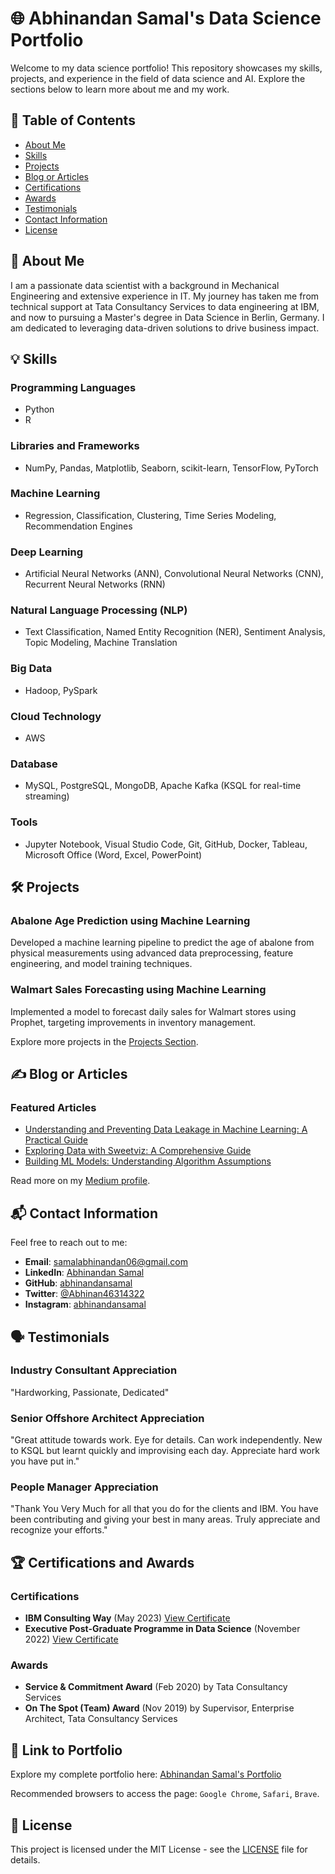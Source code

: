 # 🌐 Abhinandan Samal's Data Science Portfolio

Welcome to my data science portfolio! This repository showcases my skills, projects, and experience in the field of data science and AI. Explore the sections below to learn more about me and my work.

## 📑 Table of Contents
- [About Me](#about-me)
- [Skills](#skills)
- [Projects](#projects)
- [Blog or Articles](#blogs)
- [Certifications](#certifications)
- [Awards](#awards)
- [Testimonials](#testimonials)
- [Contact Information](#contact)
- [License](#license)

## 🚀 About Me
I am a passionate data scientist with a background in Mechanical Engineering and extensive experience in IT. My journey has taken me from technical support at Tata Consultancy Services to data engineering at IBM, and now to pursuing a Master's degree in Data Science in Berlin, Germany. I am dedicated to leveraging data-driven solutions to drive business impact.

## 💡 Skills
### Programming Languages
- Python
- R

### Libraries and Frameworks
- NumPy, Pandas, Matplotlib, Seaborn, scikit-learn, TensorFlow, PyTorch

### Machine Learning
- Regression, Classification, Clustering, Time Series Modeling, Recommendation Engines

### Deep Learning
- Artificial Neural Networks (ANN), Convolutional Neural Networks (CNN), Recurrent Neural Networks (RNN)

### Natural Language Processing (NLP)
- Text Classification, Named Entity Recognition (NER), Sentiment Analysis, Topic Modeling, Machine Translation

### Big Data
- Hadoop, PySpark

### Cloud Technology
- AWS

### Database
- MySQL, PostgreSQL, MongoDB, Apache Kafka (KSQL for real-time streaming)

### Tools
- Jupyter Notebook, Visual Studio Code, Git, GitHub, Docker, Tableau, Microsoft Office (Word, Excel, PowerPoint)

## 🛠️ Projects
### Abalone Age Prediction using Machine Learning
Developed a machine learning pipeline to predict the age of abalone from physical measurements using advanced data preprocessing, feature engineering, and model training techniques.

### Walmart Sales Forecasting using Machine Learning
Implemented a model to forecast daily sales for Walmart stores using Prophet, targeting improvements in inventory management.

Explore more projects in the [Projects Section](https://abhinandansamal.github.io#projects).

## ✍️ Blog or Articles
### Featured Articles
- [Understanding and Preventing Data Leakage in Machine Learning: A Practical Guide](https://medium.com/@abhinandan198/understanding-and-preventing-data-leakage-in-machine-learning-a-practical-guide-109c2cec4d3d)
- [Exploring Data with Sweetviz: A Comprehensive Guide](https://medium.com/@abhinandan198/exploring-data-with-sweetviz-a-comprehensive-guide-4ccd7d59d957)
- [Building ML Models: Understanding Algorithm Assumptions](https://medium.com/@abhinandan198/building-ml-models-understanding-algorithm-assumptions-a5e5c462ce09)

Read more on my [Medium profile](https://medium.com/@abhinandan198).

## 📬 Contact Information
Feel free to reach out to me:
- **Email**: [samalabhinandan06@gmail.com](mailto:samalabhinandan06@gmail.com)
- **LinkedIn**: [Abhinandan Samal](https://www.linkedin.com/in/abhinandan-samal-1bb4577a/)
- **GitHub**: [abhinandansamal](https://github.com/abhinandansamal)
- **Twitter**: [@Abhinan46314322](https://x.com/Abhinan46314322)
- **Instagram**: [abhinandansamal](https://www.instagram.com/abhinandansamal/)

## 🗣️ Testimonials
### Industry Consultant Appreciation
"Hardworking, Passionate, Dedicated"

### Senior Offshore Architect Appreciation
"Great attitude towards work. Eye for details. Can work independently. New to KSQL but learnt quickly and improvising each day. Appreciate hard work you have put in."

### People Manager Appreciation
"Thank You Very Much for all that you do for the clients and IBM. You have been contributing and giving your best in many areas. Truly appreciate and recognize your efforts."

## 🏆 Certifications and Awards
### Certifications
- **IBM Consulting Way** (May 2023) [View Certificate](https://www.credly.com/badges/273ed09a-7fee-4562-a1bf-5581eb98248f/linked_in_profile)
- **Executive Post-Graduate Programme in Data Science** (November 2022) [View Certificate](https://www.credential.net/89d94967-1ccc-4b2c-81b3-651f2e7fcfb4#gs.a0c31f)

### Awards
- **Service & Commitment Award** (Feb 2020) by Tata Consultancy Services
- **On The Spot (Team) Award** (Nov 2019) by Supervisor, Enterprise Architect, Tata Consultancy Services

## 🔗 Link to Portfolio
Explore my complete portfolio here: [Abhinandan Samal's Portfolio](https://abhinandansamal.github.io)

Recommended browsers to access the page: `Google Chrome`, `Safari`, `Brave`.

## 📜 License
This project is licensed under the MIT License - see the [LICENSE](https://github.com/abhinandansamal/abhinandansamal.github.io/blob/main/LICENSE) file for details.
